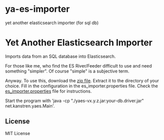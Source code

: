 # ya-es-importer
yet another elasticsearch importer (for sql db)

Yet Another Elasticsearch Importer
==================================

Imports data from an SQL database into Elasticsearch.

For those like me, who find the ES River/Feeder difficult to use and need something "simpler".
Of course "simple" is a subjective term.

Anyway. To use this, download the [zip file](https://github.com/mukatee/yaes-importer/releases).
Extract it to the directory of your choice. Fill in the configuration in the es_importer.properties file.
Check the [es_importer.properties](https://github.com/mukatee/yaes-importer/blob/master/es_importer.properties) file for instructions.

Start the program with 'java -cp "./yaes-vx.y.z.jar:your-db.driver.jar" net.kanstren.yaes.Main'.

License
-------

MIT License


